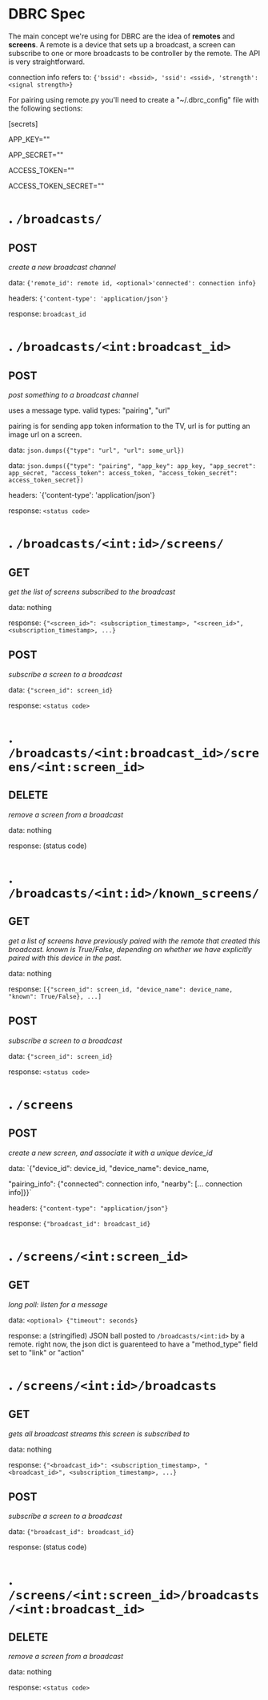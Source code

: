 DBRC Spec
=

The main concept we're using for DBRC are the idea of __remotes__ and __screens__. A remote is a device that sets up a broadcast, a screen can subscribe to one or more broadcasts to be controller by the remote. The API is very straightforward.

connection info refers to: `{'bssid': <bssid>, 'ssid': <ssid>, 'strength': <signal strength>}`

For pairing using remote.py you'll need to create a "~/.dbrc_config" file with the following sections:

[secrets]

APP_KEY=""

APP_SECRET=""

ACCESS_TOKEN=""

ACCESS_TOKEN_SECRET=""


.
`/broadcasts/`
=

POST
-
_create a new broadcast channel_

data: `{'remote_id': remote id, <optional>'connected': connection info}`

headers: `{'content-type': 'application/json'}`

response: `broadcast_id`

.
`/broadcasts/<int:broadcast_id>`
=

POST
-
_post something to a broadcast channel_

uses a message type. valid types: "pairing", "url"

pairing is for sending app token information to the TV, url is for putting an image url on a screen.

data: `json.dumps({"type": "url", "url": some_url})`

data: `json.dumps({"type": "pairing", "app_key": app_key, "app_secret": app_secret, "access_token": access_token, "access_token_secret": access_token_secret})`

headers: `{'content-type': 'application/json'}

response: `<status code>`

.
`/broadcasts/<int:id>/screens/`
=

GET
-
_get the list of screens subscribed to the broadcast_

data: nothing

response: `{"<screen_id>": <subscription_timestamp>, "<screen_id>", <subscription_timestamp>, ...}`


POST
-
_subscribe a screen to a broadcast_

data: `{"screen_id": screen_id}`

response: `<status code>`

.
`/broadcasts/<int:broadcast_id>/screens/<int:screen_id>`
=

DELETE
-
_remove a screen from a broadcast_

data: nothing

response: (status code)


.
`/broadcasts/<int:id>/known_screens/`
=

GET
-
_get a list of screens have previously paired with the remote that created this broadcast. known is True/False, depending on whether we have explicitly paired with this device in the past._

data: nothing

response: `[{"screen_id": screen_id, "device_name": device_name, "known": True/False}, ...]`


POST
-
_subscribe a screen to a broadcast_

data: `{"screen_id": screen_id}`

response: `<status code>`

.
`/screens`
=

POST
-
_create a new screen, and associate it with a unique device\_id_

data: `{"device_id": device_id, "device_name": device_name,

<optional> "pairing_info": {"connected": connection info, "nearby": [... connection info]}}`

headers: `{"content-type": "application/json"}`

response: `{"broadcast_id": broadcast_id}`

.
`/screens/<int:screen_id>`
=

GET
-
_long poll: listen for a message_

data: `<optional> {"timeout": seconds}`

response: a (stringified) JSON ball posted to `/broadcasts/<int:id>` by a remote. right now, the json dict is guarenteed to have a "method_type" field set to "link" or "action"

.
`/screens/<int:id>/broadcasts`
=

GET
-
_gets all broadcast streams this screen is subscribed to_

data: nothing

response: `{"<broadcast_id>": <subscription_timestamp>, "<broadcast_id>", <subscription_timestamp>, ...}`

POST
-
_subscribe a screen to a broadcast_

data: `{"broadcast_id": broadcast_id}`

response: (status code)

.
`/screens/<int:screen_id>/broadcasts/<int:broadcast_id>`
=

DELETE
-
_remove a screen from a broadcast_

data: nothing

response: `<status code>`